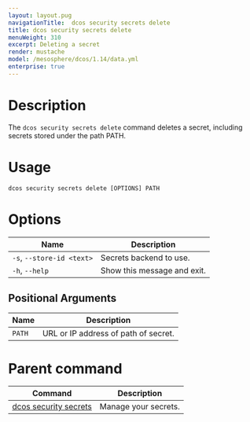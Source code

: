```yaml
---
layout: layout.pug
navigationTitle:  dcos security secrets delete
title: dcos security secrets delete
menuWeight: 310
excerpt: Deleting a secret
render: mustache
model: /mesosphere/dcos/1.14/data.yml
enterprise: true
---
```


# Description

The `dcos security secrets delete` command deletes a secret, including secrets stored under the path PATH.

# Usage

```
dcos security secrets delete [OPTIONS] PATH
```

# Options

| Name |  Description |
|------------------|----------------------|
|`-s`, `--store-id <text>` | Secrets backend to use.|
|  `-h`, `--help`        |   Show this message and exit. |

## Positional Arguments

| Name |  Description |
|---------|-------------|
| `PATH` | URL or IP address of path of secret. |

# Parent command

| Command | Description |
|---------|-------------|
| [dcos security secrets](/mesosphere/dcos/1.14/cli/command-reference/dcos-security/dcos-security-secrets/) |  Manage your secrets. |
